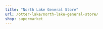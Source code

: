 ```yaml
---
title: "North Lake General Store"
url: /otter-lake/north-lake-general-store/
shop: supermarket
---
```

